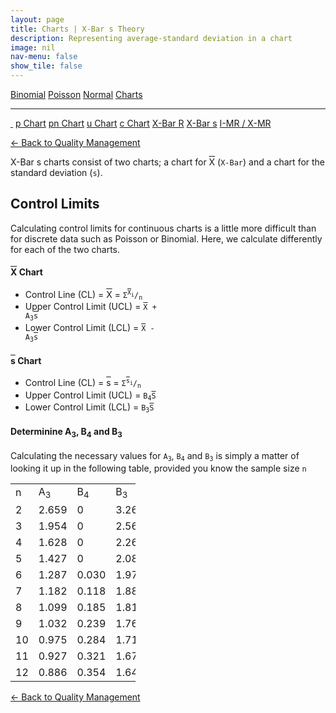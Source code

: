 ```yaml
---
layout: page
title: Charts | X-Bar s Theory
description: Representing average-standard deviation in a chart
image: nil
nav-menu: false
show_tile: false
---
```


<a href="../binomial.html" class="button small">Binomial</a>
<a href="../poisson.html" class="button small">Poisson</a>
<a href="../normal" class="button small">Normal</a>
<a href="./" class="button special small">Charts</a>

<hr />

<a href="./" style="border-bottom: none;"><i class="icon fa-home">&nbsp;</i></a>
<a href="p.html" class="button small">p Chart</a>
<a href="pn.html" class="button small">pn Chart</a>
<a href="u.html" class="button small">u Chart</a>
<a href="c.html" class="button small">c Chart</a>
<a href="xbar-r.html" class="button small">X-Bar R</a>
<a href="xbar-s.html" class="button special small">X-Bar s</a>
<a href="i-mr_x-mr.html" class="button small">I-MR / X-MR</a>

<a href="/quality-management">&#x2190; Back to Quality Management</a>

X-Bar s charts consist of two charts; a chart for <span style="text-decoration: overline;">X</span> (<code>X-Bar</code>) and a chart for the standard deviation (<code>s</code>).

## Control Limits

Calculating control limits for continuous charts is a little more difficult than for discrete data such as Poisson or Binomial. Here, we calculate differently for each of the two charts.

#### <span style="text-decoration: overline;">X</span> Chart

* Control Line (CL) = <span style="text-decoration: overline;">X</span> = <code>&Sigma;<sup><span style="text-decoration: overline;">X</span><sub>i</sub></sup>/<sub>n</sub></code>
* Upper Control Limit (UCL) = <code><span style="text-decoration: overline;">X</span> + A<sub>3</sub><span style="text-decoration: overline;">s</span></code>
* Lower Control Limit (LCL) = <code><span style="text-decoration: overline;">X</span> - A<sub>3</sub><span style="text-decoration: overline;">s</span></code>

#### <span style="text-decoration: overline;">s</span> Chart

* Control Line (CL) = <span style="text-decoration: overline;">s</span> = <code>&Sigma;<sup><span style="text-decoration: overline;">s</span><sub>i</sub></sup>/<sub>n</sub></code>
* Upper Control Limit (UCL) = <code>B<sub>4</sub><span style="text-decoration: overline;">S</span></code>
* Lower Control Limit (LCL) = <code>B<sub>3</sub><span style="text-decoration: overline;">S</span></code>

#### Determinine A<sub>3</sub>, B<sub>4</sub> and B<sub>3</sub>

Calculating the necessary values for <code>A<sub>3</sub></code>, <code>B<sub>4</sub></code> and <code>B<sub>3</sub></code> is simply a matter of looking it up in the following table, provided you know the sample size <code>n</code>

<table style="width: 200px;">
  <tr>
    <td>n</td>
    <td>A<sub>3</sub></td>
    <td>B<sub>4</sub></td>
    <td>B<sub>3</sub></td>
  </tr>
  <tr>
    <td>2</td>
    <td>2.659</td>
    <td>0</td>
    <td>3.267</td>
  </tr>
  <tr>
    <td>3</td>
    <td>1.954</td>
    <td>0</td>
    <td>2.568</td>
  </tr>
  <tr>
    <td>4</td>
    <td>1.628</td>
    <td>0</td>
    <td>2.266</td>
  </tr>
  <tr>
    <td>5</td>
    <td>1.427</td>
    <td>0</td>
    <td>2.089</td>
  </tr>
  <tr>
    <td>6</td>
    <td>1.287</td>
    <td>0.030</td>
    <td>1.970</td>
  </tr>
  <tr>
    <td>7</td>
    <td>1.182</td>
    <td>0.118</td>
    <td>1.882</td>
  </tr>
  <tr>
    <td>8</td>
    <td>1.099</td>
    <td>0.185</td>
    <td>1.815</td>
  </tr>
  <tr>
    <td>9</td>
    <td>1.032</td>
    <td>0.239</td>
    <td>1.761</td>
  </tr>
  <tr>
    <td>10</td>
    <td>0.975</td>
    <td>0.284</td>
    <td>1.716</td>
  </tr>
  <tr>
    <td>11</td>
    <td>0.927</td>
    <td>0.321</td>
    <td>1.679</td>
  </tr>
  <tr>
    <td>12</td>
    <td>0.886</td>
    <td>0.354</td>
    <td>1.646</td>
  </tr>
</table>

<a href="/quality-management">&#x2190; Back to Quality Management</a>
